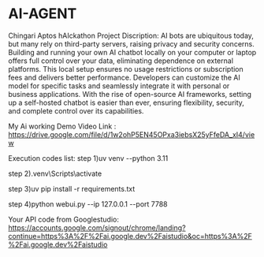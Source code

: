 # AI-AGENT
Chingari Aptos hAIckathon
Project Discription:
AI bots are ubiquitous today, but many rely on third-party servers, raising privacy and security concerns. Building and running your own AI chatbot locally on your computer or laptop offers full control over your data, eliminating dependence on external platforms. This local setup ensures no usage restrictions or subscription fees and delivers better performance. Developers can customize the AI model for specific tasks and seamlessly integrate it with personal or business applications. With the rise of open-source AI frameworks, setting up a self-hosted chatbot is easier than ever, ensuring flexibility, security, and complete control over its capabilities.


My Ai working Demo Video Link :
https://drive.google.com/file/d/1w2ohP5EN45OPxa3iebsX25yFfeDA_xI4/view

Execution codes list:
step 1)uv venv --python 3.11

step 2).venv\Scripts\activate

step 3)uv pip install -r requirements.txt

step 4)python webui.py --ip 127.0.0.1 --port 7788

Your API code from Googlestudio:
https://accounts.google.com/signout/chrome/landing?continue=https%3A%2F%2Fai.google.dev%2Faistudio&oc=https%3A%2F%2Fai.google.dev%2Faistudio


